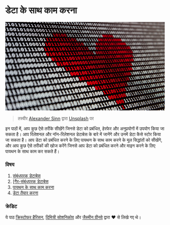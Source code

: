 # डेटा के साथ काम करना

![डेटा से प्यार](../images/data-love.jpg)
> तस्वीर <a href="https://unsplash.com/@swimstaralex?utm_source=unsplash&utm_medium=referral&utm_content=creditCopyText">Alexander Sinn</a> द्वारा <a href="https://unsplash.com/s/photos/data?utm_source=unsplash&utm_medium=referral&utm_content=creditCopyText">Unsplash</a>
पर

  
इन पाठों में, आप कुछ ऐसे तरीके सीखेंगे जिनसे डेटा को प्रबंधित, हेरफेर और अनुप्रयोगों में उपयोग किया जा सकता है। आप रिलेशनल और नॉन-रिलेशनल डेटाबेस के बारे में जानेंगे और उनमें डेटा कैसे स्टोर किया जा सकता है। आप डेटा को प्रबंधित करने के लिए पायथन के साथ काम करने के मूल सिद्धांतों को सीखेंगे, और आप कुछ ऐसे तरीकों की खोज करेंगे जिनसे आप डेटा को प्रबंधित करने और माइन करने के लिए पायथन के साथ काम कर सकते हैं।
### विषय

1. [संबंधपरक डेटाबेस](05-relational-databases/README.md)
2. [[गैर-संबंधपरक डेटाबेस](06-non-relational/README.md)
3. [पायथन के साथ काम करना](07-python/README.md)
4. [डेटा तैयार करना](08-data-preparation/README.md)

### क्रेडिट

ये पाठ [क्रिस्टोफर हैरिसन](https://twitter.com/geektrainer), [दिमित्री सोशनिकोव](https://twitter.com/shwars) और [जैस्मीन ग्रीनवे](https://twitter.com/shwars) द्वारा ❤️ से लिखे गए थे।
